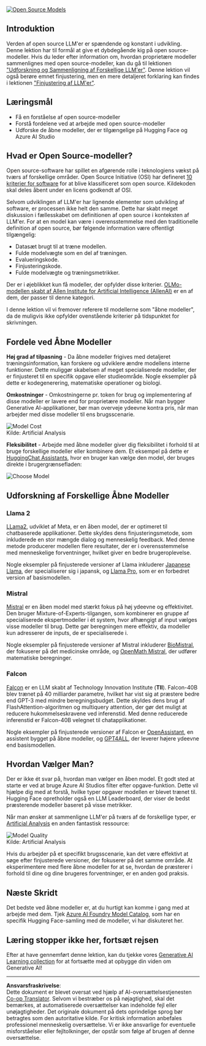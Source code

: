 <!--
CO_OP_TRANSLATOR_METADATA:
{
  "original_hash": "a2a83aac52158c23161046cbd13faa2b",
  "translation_date": "2025-10-17T19:16:12+00:00",
  "source_file": "16-open-source-models/README.md",
  "language_code": "da"
}
-->
[![Open Source Models](../../../translated_images/16-lesson-banner.6b56555e8404fda1716382db4832cecbe616ccd764de381f0af6cfd694d05f74.da.png)](https://youtu.be/CuICgfuHFSg?si=x8SpFRUsIxM9dohN)

## Introduktion

Verden af open source LLM'er er spændende og konstant i udvikling. Denne lektion har til formål at give et dybdegående kig på open source-modeller. Hvis du leder efter information om, hvordan proprietære modeller sammenlignes med open source-modeller, kan du gå til lektionen ["Udforskning og Sammenligning af Forskellige LLM'er"](../02-exploring-and-comparing-different-llms/README.md?WT.mc_id=academic-105485-koreyst). Denne lektion vil også berøre emnet finjustering, men en mere detaljeret forklaring kan findes i lektionen ["Finjustering af LLM'er"](../18-fine-tuning/README.md?WT.mc_id=academic-105485-koreyst).

## Læringsmål

- Få en forståelse af open source-modeller
- Forstå fordelene ved at arbejde med open source-modeller
- Udforske de åbne modeller, der er tilgængelige på Hugging Face og Azure AI Studio

## Hvad er Open Source-modeller?

Open source-software har spillet en afgørende rolle i teknologiens vækst på tværs af forskellige områder. Open Source Initiative (OSI) har defineret [10 kriterier for software](https://web.archive.org/web/20241126001143/https://opensource.org/osd?WT.mc_id=academic-105485-koreyst) for at blive klassificeret som open source. Kildekoden skal deles åbent under en licens godkendt af OSI.

Selvom udviklingen af LLM'er har lignende elementer som udvikling af software, er processen ikke helt den samme. Dette har skabt meget diskussion i fællesskabet om definitionen af open source i konteksten af LLM'er. For at en model kan være i overensstemmelse med den traditionelle definition af open source, bør følgende information være offentligt tilgængelig:

- Datasæt brugt til at træne modellen.
- Fulde modelvægte som en del af træningen.
- Evalueringskode.
- Finjusteringskode.
- Fulde modelvægte og træningsmetrikker.

Der er i øjeblikket kun få modeller, der opfylder disse kriterier. [OLMo-modellen skabt af Allen Institute for Artificial Intelligence (AllenAI)](https://huggingface.co/allenai/OLMo-7B?WT.mc_id=academic-105485-koreyst) er en af dem, der passer til denne kategori.

I denne lektion vil vi fremover referere til modellerne som "åbne modeller", da de muligvis ikke opfylder ovenstående kriterier på tidspunktet for skrivningen.

## Fordele ved Åbne Modeller

**Høj grad af tilpasning** - Da åbne modeller frigives med detaljeret træningsinformation, kan forskere og udviklere ændre modellens interne funktioner. Dette muliggør skabelsen af meget specialiserede modeller, der er finjusteret til en specifik opgave eller studieområde. Nogle eksempler på dette er kodegenerering, matematiske operationer og biologi.

**Omkostninger** - Omkostningerne pr. token for brug og implementering af disse modeller er lavere end for proprietære modeller. Når man bygger Generative AI-applikationer, bør man overveje ydeevne kontra pris, når man arbejder med disse modeller til ens brugsscenarie.

![Model Cost](../../../translated_images/model-price.3f5a3e4d32ae00b465325159e1f4ebe7b5861e95117518c6bfc37fe842950687.da.png)  
Kilde: Artificial Analysis

**Fleksibilitet** - Arbejde med åbne modeller giver dig fleksibilitet i forhold til at bruge forskellige modeller eller kombinere dem. Et eksempel på dette er [HuggingChat Assistants](https://huggingface.co/chat?WT.mc_id=academic-105485-koreyst), hvor en bruger kan vælge den model, der bruges direkte i brugergrænsefladen:

![Choose Model](../../../translated_images/choose-model.f095d15bbac922141591fd4fac586dc8d25e69b42abf305d441b84c238e293f2.da.png)

## Udforskning af Forskellige Åbne Modeller

### Llama 2

[LLama2](https://huggingface.co/meta-llama?WT.mc_id=academic-105485-koreyst), udviklet af Meta, er en åben model, der er optimeret til chatbaserede applikationer. Dette skyldes dens finjusteringsmetode, som inkluderede en stor mængde dialog og menneskelig feedback. Med denne metode producerer modellen flere resultater, der er i overensstemmelse med menneskelige forventninger, hvilket giver en bedre brugeroplevelse.

Nogle eksempler på finjusterede versioner af Llama inkluderer [Japanese Llama](https://huggingface.co/elyza/ELYZA-japanese-Llama-2-7b?WT.mc_id=academic-105485-koreyst), der specialiserer sig i japansk, og [Llama Pro](https://huggingface.co/TencentARC/LLaMA-Pro-8B?WT.mc_id=academic-105485-koreyst), som er en forbedret version af basismodellen.

### Mistral

[Mistral](https://huggingface.co/mistralai?WT.mc_id=academic-105485-koreyst) er en åben model med stærkt fokus på høj ydeevne og effektivitet. Den bruger Mixture-of-Experts-tilgangen, som kombinerer en gruppe af specialiserede ekspertmodeller i ét system, hvor afhængigt af input vælges visse modeller til brug. Dette gør beregningen mere effektiv, da modeller kun adresserer de inputs, de er specialiserede i.

Nogle eksempler på finjusterede versioner af Mistral inkluderer [BioMistral](https://huggingface.co/BioMistral/BioMistral-7B?text=Mon+nom+est+Thomas+et+mon+principal?WT.mc_id=academic-105485-koreyst), der fokuserer på det medicinske område, og [OpenMath Mistral](https://huggingface.co/nvidia/OpenMath-Mistral-7B-v0.1-hf?WT.mc_id=academic-105485-koreyst), der udfører matematiske beregninger.

### Falcon

[Falcon](https://huggingface.co/tiiuae?WT.mc_id=academic-105485-koreyst) er en LLM skabt af Technology Innovation Institute (**TII**). Falcon-40B blev trænet på 40 milliarder parametre, hvilket har vist sig at præstere bedre end GPT-3 med mindre beregningsbudget. Dette skyldes dens brug af FlashAttention-algoritmen og multiquery attention, der gør det muligt at reducere hukommelseskravene ved inferenstid. Med denne reducerede inferenstid er Falcon-40B velegnet til chatapplikationer.

Nogle eksempler på finjusterede versioner af Falcon er [OpenAssistant](https://huggingface.co/OpenAssistant/falcon-40b-sft-top1-560?WT.mc_id=academic-105485-koreyst), en assistent bygget på åbne modeller, og [GPT4ALL](https://huggingface.co/nomic-ai/gpt4all-falcon?WT.mc_id=academic-105485-koreyst), der leverer højere ydeevne end basismodellen.

## Hvordan Vælger Man?

Der er ikke ét svar på, hvordan man vælger en åben model. Et godt sted at starte er ved at bruge Azure AI Studios filter efter opgave-funktion. Dette vil hjælpe dig med at forstå, hvilke typer opgaver modellen er blevet trænet til. Hugging Face opretholder også en LLM Leaderboard, der viser de bedst præsterende modeller baseret på visse metrikker.

Når man ønsker at sammenligne LLM'er på tværs af de forskellige typer, er [Artificial Analysis](https://artificialanalysis.ai/?WT.mc_id=academic-105485-koreyst) en anden fantastisk ressource:

![Model Quality](../../../translated_images/model-quality.aaae1c22e00f7ee1cd9dc186c611ac6ca6627eabd19e5364dce9e216d25ae8a5.da.png)  
Kilde: Artificial Analysis

Hvis du arbejder på et specifikt brugsscenarie, kan det være effektivt at søge efter finjusterede versioner, der fokuserer på det samme område. At eksperimentere med flere åbne modeller for at se, hvordan de præsterer i forhold til dine og dine brugeres forventninger, er en anden god praksis.

## Næste Skridt

Det bedste ved åbne modeller er, at du hurtigt kan komme i gang med at arbejde med dem. Tjek [Azure AI Foundry Model Catalog](https://ai.azure.com?WT.mc_id=academic-105485-koreyst), som har en specifik Hugging Face-samling med de modeller, vi har diskuteret her.

## Læring stopper ikke her, fortsæt rejsen

Efter at have gennemført denne lektion, kan du tjekke vores [Generative AI Learning collection](https://aka.ms/genai-collection?WT.mc_id=academic-105485-koreyst) for at fortsætte med at opbygge din viden om Generative AI!

---

**Ansvarsfraskrivelse**:  
Dette dokument er blevet oversat ved hjælp af AI-oversættelsestjenesten [Co-op Translator](https://github.com/Azure/co-op-translator). Selvom vi bestræber os på nøjagtighed, skal det bemærkes, at automatiserede oversættelser kan indeholde fejl eller unøjagtigheder. Det originale dokument på dets oprindelige sprog bør betragtes som den autoritative kilde. For kritisk information anbefales professionel menneskelig oversættelse. Vi er ikke ansvarlige for eventuelle misforståelser eller fejltolkninger, der opstår som følge af brugen af denne oversættelse.